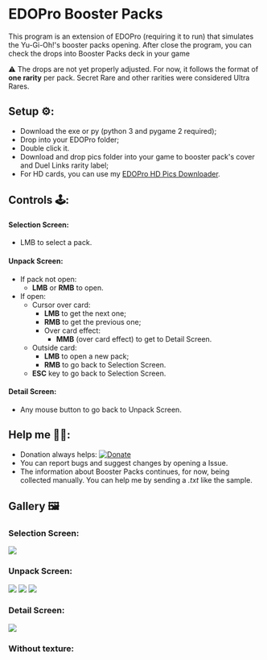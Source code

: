 # EDOPro Booster Packs

This program is an extension of EDOPro (requiring it to run) that simulates the Yu-Gi-Oh!'s booster packs opening.
After close the program, you can check the drops into Booster Packs deck in your game 

⚠️ The drops are not yet properly adjusted. For now, it follows the format of **one rarity** per pack. 
Secret Rare and other rarities were considered Ultra Rares.

## Setup ⚙️:
- Download the exe or py (python 3 and pygame 2 required);
- Drop into your EDOPro folder;
- Double click it.
- Download and drop pics folder into your game to booster pack's cover and Duel Links rarity label;
- For HD cards, you can use my [EDOPro HD Pics Downloader](https://github.com/AlexsanderRST/EDOPro-HD-Pics-Downloader).

## Controls 🕹️:
#### Selection Screen:
- LMB to select a pack.
#### Unpack Screen:
- If pack not open:
    - **LMB** or **RMB** to open.
- If open:
    - Cursor over card:
        - **LMB** to get the next one;
        - **RMB** to get the previous one;
        - Over card effect:
            - **MMB** (over card effect) to get to Detail Screen.
    - Outside card:    
        - **LMB** to open a new pack;
        - **RMB** to go back to Selection Screen.
    - **ESC** key to go back to Selection Screen.
#### Detail Screen:
- Any mouse button to go back to Unpack Screen.

## Help me 🙏🏻:
- Donation always helps: [![Donate](https://img.shields.io/badge/Donate-Paypal-blue?style=flat-square)](https://www.paypal.com/donate?hosted_button_id=L53Z8HUNP7X66)
- You can report bugs and suggest changes by opening a Issue. 
- The information about Booster Packs continues, for now, being collected manually. You can help me by sending a
  *.txt* like the sample.
  
## Gallery 🖼️
### Selection Screen:
![](https://i.ibb.co/syBHSsP/print-1.png)
### Unpack Screen:
![](https://i.ibb.co/qC5w9Gy/print-3.png)
![](https://i.ibb.co/4gc8fdp/print-5.png)
![](https://i.ibb.co/ZcLK7Gd/print-4.png)
### Detail Screen:
![](https://i.ibb.co/NWjrKdz/print6.png)
### Without texture:

